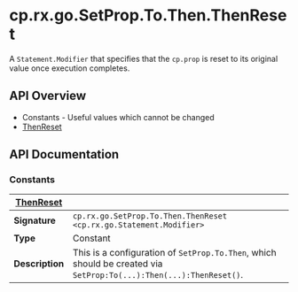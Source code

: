 # cp.rx.go.SetProp.To.Then.ThenReset

A `Statement.Modifier` that specifies that the `cp.prop` is reset to its original value once execution completes.

## API Overview
* Constants - Useful values which cannot be changed
 * [ThenReset](#ThenReset)

## API Documentation

### Constants

| [ThenReset](#ThenReset)         |                                                                                     |
| --------------------------------------------|-------------------------------------------------------------------------------------|
| **Signature**                               | `cp.rx.go.SetProp.To.Then.ThenReset <cp.rx.go.Statement.Modifier>`                                                                    |
| **Type**                                    | Constant                                                                     |
| **Description**                             | This is a configuration of `SetProp.To.Then`, which should be created via `SetProp:To(...):Then(...):ThenReset()`.                                                                     |

